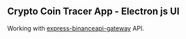 ## Crypto Coin Tracer App - Electron js UI

Working with [express-binanceapi-gateway](https://github.com/yagizhanNY/express-binanceapi-gateway) API.
